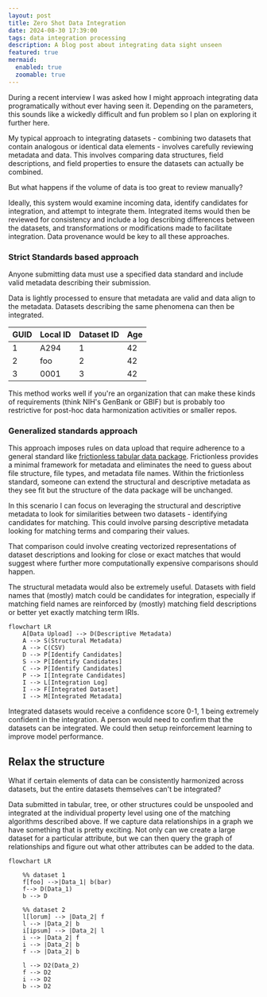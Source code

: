 ```yaml
---
layout: post
title: Zero Shot Data Integration
date: 2024-08-30 17:39:00
tags: data integration processing
description: A blog post about integrating data sight unseen
featured: true
mermaid:
  enabled: true
  zoomable: true
---
```


During a recent interview I was asked how I might approach integrating data programatically without ever having seen it. 
Depending on the parameters, this sounds like a wickedly difficult and fun problem so I plan on exploring it further here.

My typical approach to integrating datasets - combining two datasets that contain analogous or identical data elements - involves carefully reviewing metadata and data. This involves comparing data structures, field descriptions, and field properties to ensure the datasets can actually be combined. 

But what happens if the volume of data is too great to review manually?

Ideally, this system would examine incoming data, identify candidates for integration, and attempt to integrate them. Integrated items would then be reviewed for consistency and include a log describing differences between the datasets, and transformations or modifications made to facilitate integration. Data provenance would be key to all these approaches.

### Strict Standards based approach

Anyone submitting data must use a specified data standard and include valid metadata describing their submission. 

Data is lightly processed to ensure that metadata are valid and data align to the metadata. Datasets describing the same phenomena can then be integrated. 

GUID | Local ID| Dataset ID | Age
-----|-------- | -----------| --------
1 | A294 | 1 | 42
2 | foo  | 2 | 42
3 | 0001 | 3 | 42

This method works well if you're an organization that can make these kinds of requirements (think NIH's GenBank or GBIF) but is probably too restrictive for post-hoc data harmonization activities or smaller repos. 


### Generalized standards approach
This approach imposes rules on data upload that require adherence to a general standard like [frictionless tabular data package](https://specs.frictionlessdata.io/data-package/). Frictionless provides a minimal framework for metadata and eliminates the need to guess about file structure, file types, and metadata file names. 
Within the frictionless standard, someone can extend the structural and descriptive metadata as they see fit but the structure of the data package will be unchanged. 

In this scenario I can focus on leveraging the structural and descriptive metadata to look for similarities between two datasets - identifying candidates for matching. 
This could involve parsing descriptive metadata looking for matching terms and comparing their values. 

That comparison could involve creating vectorized representations of dataset descriptions and looking for close or exact matches that would suggest where further more computationally expensive comparisons should happen. 

The structural metadata would also be extremely useful. 
Datasets with field names that (mostly) match could be candidates for integration, especially if matching field names are reinforced by (mostly) matching field descriptions or better yet exactly matching term IRIs. 

```mermaid
flowchart LR
    A[Data Upload] --> D(Descriptive Metadata)
    A --> S(Structural Metadata) 
    A --> C(CSV)
    D --> P[Identify Candidates]
    S --> P[Identify Candidates]
    C --> P[Identify Candidates]
    P --> I[Integrate Candidates]
    I --> L[Integration Log]
    I --> F[Integrated Dataset]
    I --> M[Integrated Metadata]

```    

Integrated datasets would receive a confidence score 0-1, 1 being extremely confident in the integration. A person would need to confirm that the datasets can be integrated. We could then setup reinforcement learning to improve model performance. 

## Relax the structure

What if certain elements of data can be consistently harmonized across datasets, but the entire
datasets themselves can't be integrated? 

Data submitted in tabular, tree, or other structures could be unspooled and integrated at the individual property level using one of the matching algorithms described above. 
If we capture data relationships in a graph we have something that is pretty exciting.
Not only can we create a large dataset for a particular attribute, but we can then query the graph of relationships and figure out what other attributes can be added to the data. 

```mermaid
flowchart LR

    %% dataset 1
    f[foo] -->|Data_1| b(bar)
    f--> D(Data_1)
    b --> D

    %% dataset 2
    l[lorum] --> |Data_2| f
    l --> |Data_2| b
    i[ipsum] --> |Data_2| l
    i --> |Data_2| f
    i --> |Data_2| b
    f --> |Data_2| b

    l --> D2(Data_2)
    f --> D2
    i --> D2
    b --> D2
    
```

